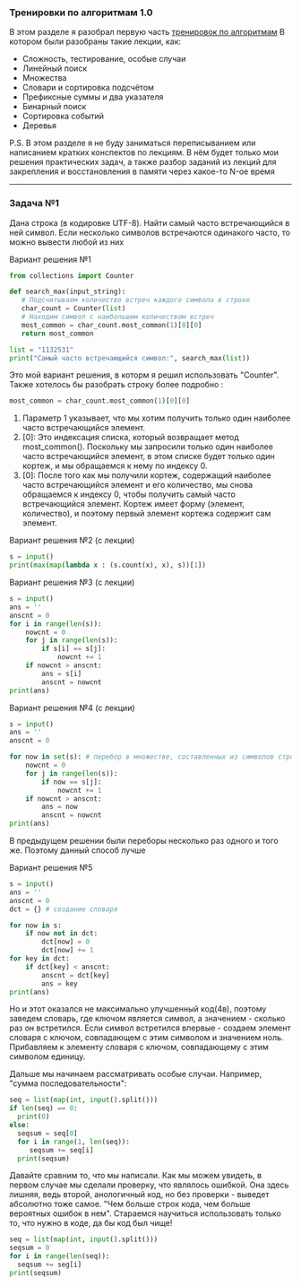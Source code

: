 ### Тренировки по алгоритмам 1.0

В этом разделе я разобрал первую часть [тренировок по алгоритмам](https://yandex.ru/yaintern/algorithm-training_1)
В котором были разобраны такие лекции, как:

- Сложность, тестирование, особые случаи
- Линейный поиск
- Множества
- Словари и сортировка подсчётом
- Префиксные суммы и два указателя
- Бинарный поиск
- Сортировка событий
- Деревья



P.S. В этом разделе я не буду заниматься переписыванием или написанием кратких конспектов по лекциям.
В нём будет только мои решения практических задач, а также разбор заданий из лекций для 
закрепления и восстановления в памяти через какое-то N-ое время

_____________________________________________________________________________________________________________________________


### Задача №1

 Дана строка (в кодировке UTF-8). Найти самый часто встречающийся в ней символ. Если несколько символов встречаются одинакого часто, то можно вывести любой из них

 Вариант решения №1

 ```python
from collections import Counter

def search_max(input_string):
    # Подсчитываем количество встреч каждого символа в строке
    char_count = Counter(list)
    # Находим символ с наибольшим количеством встреч
    most_common = char_count.most_common(1)[0][0]
    return most_common

list = "1132531"
print("Самый часто встречающийся символ:", search_max(list))
```
Это мой вариант решения, в которм я решил использовать "Counter".
Также хотелось бы разобрать строку более подробно : 

```python
most_common = char_count.most_common(1)[0][0]
```

1. Параметр 1 указывает, что мы хотим получить только один наиболее часто встречающийся элемент.
2. [0]: Это индексация списка, который возвращает метод most_common(). Поскольку мы запросили только один наиболее часто встречающийся элемент, в этом списке будет только один кортеж, и мы обращаемся к нему по индексу 0.
3. [0]: После того как мы получили кортеж, содержащий наиболее часто встречающийся элемент и его количество, мы снова обращаемся к индексу 0, чтобы получить самый часто встречающийся элемент. Кортеж имеет форму (элемент, количество), и поэтому первый элемент кортежа содержит сам элемент.

 Вариант решения №2 (с лекции)

 ```python
s = input()
print(max(map(lambda x : (s.count(x), x), s))[1])
```

Вариант решения №3 (с лекции)

```python
s = input()
ans = ''
anscnt = 0
for i in range(len(s)):
    nowcnt = 0
    for j in range(len(s)):
        if s[i] == s[j]:
            nowcnt += 1
    if nowcnt > anscnt:
        ans = s[i]
        anscnt = nowcnt
print(ans)
```
Вариант решения №4 (с лекции)

```python
s = input()
ans = ''
anscnt = 0

for now in set(s): # перебор в множестве, составленных из символов строки 
    nowcnt = 0
    for j in range(len(s)):
        if now == s[j]:
            nowcnt += 1
    if nowcnt > anscnt:
        ans = now
        anscnt = nowcnt
print(ans)
```

В предыдущем решении были переборы несколько раз одного и того же. Поэтому данный способ лучше

Вариант решения №5

```python
s = input()
ans = ''
anscnt = 0
dct = {} # создание словаря

for now in s:
    if now not in dct:
        dct[now] = 0
        dct[now] += 1
for key in dct:
    if dct[key] < anscnt:
        anscnt = dct[key]
        ans = key
print(ans)
```

Но и этот оказался не максимально улучшенный код(4в), поэтому заведем словарь, где ключом является символ, а значением - сколько раз он встретился. Если символ встретился впервые - создаем элемент словаря с ключом, совпадающем с этим символом и значением ноль. Прибавляем к элементу словаря с ключом, совпадающему с этим символом единицу.

Дальше мы начинаем рассматривать особые случаи. Например,
"сумма последовательности":

```python
seq = list(map(int, input().split()))
if len(seq) == 0:
  print(0)
else:
  seqsum = seq[0]
  for i in range(1, len(seq)):
     seqsum += seq[i]
  print(seqsum)
```
Давайте сравним то, что мы написали. Как мы можем увидеть, в первом случае мы сделали проверку, что являлось ошибкой. Она здесь лишняя, ведь второй, анологичный код, но без проверки - выведет абсолютно тоже самое. "Чем больше строк кода, чем больше вероятных ошибок в нем". Стараемся научиться использовать только то, что нужно в коде, да бы код был чище!

```python
seq = list(map(int, input().split()))
seqsum = 0
for i in range(len(seq)):
  seqsum += seg[i]
print(seqsum)
```
